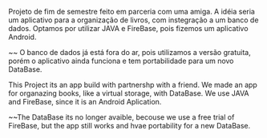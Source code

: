 Projeto de fim de semestre feito em parceria com uma amiga.
A idéia seria um aplicativo para a organização de livros, com instegração a um banco de dados.
Optamos por utilizar JAVA e FireBase, pois fizemos um aplicativo Android.

~~ O banco de dados já está fora do ar, pois utilizamos a versão gratuita, porém o aplicativo ainda funciona e tem portabilidade para um novo DataBase.


This Project its an app build with partnershp with a friend.
We made an app for organazing books, like a virtual storage, with DataBase.
We use JAVA and FireBase, since it is an Android Aplication.

~~The DataBase its no longer avaible, becouse we use a free trial of FireBase, but the app still works and hvae portability for a new DataBase.

